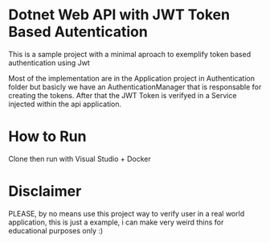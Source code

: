 # Dotnet Web API with JWT Token Based Autentication

This is a sample project with a minimal aproach to exemplify token based authentication using Jwt

Most of the implementation are in the Application project in Authentication folder but basicly we have an AuthenticationManager that is responsable for creating the tokens. 
After that the JWT Token is verifyed in a Service injected within the api application. 

# How to Run
Clone then run with Visual Studio + Docker

# Disclaimer

PLEASE, by no means use this project way to verify user in a real world application, this is just a example, i can make very weird thins for educational purposes only :)
